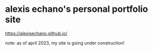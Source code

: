 # alexis echano's personal portfolio site

https://alexisechano.github.io/

note: as of april 2023, my site is going under construction!
